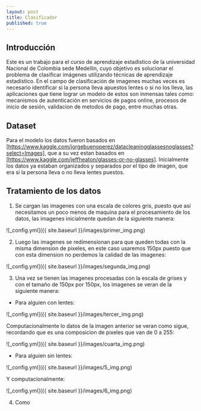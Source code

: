 ```yaml
---
layout: post
title: Clasificador
published: true
---
```

## Introducción
Este es un trabajo para el curso de aprendizaje estadistico de la universidad Nacional de Colombia sede Medellín, cuyo objetivo es solucionar el problema de clasificar imágenes utilizando técnicas de aprendizaje estadístico. En el campo de clasificación de imagenes muchas veces es necesario identificar si la persona lleva apuestos lentes o si no los lleva, las aplicaciones que tiene lograr un modelo de estos son inmensas tales como: mecanismos de autenticación en servicios de pagos online, procesos de inicio de sesión, validacion de metodos de pago, entre muchas otras.

## Dataset
Para el modelo los datos fueron basados en 
[https://www.kaggle.com/jorgebuenoperez/datacleaningglassesnoglasses?select=Images], que a su vez estan basados en [https://www.kaggle.com/jeffheaton/glasses-or-no-glasses]. Inicialmente los datos ya estaban organizados y separados por el tipo de imagen, que era si la persona lleva o no lleva lentes puestos.

## Tratamiento de los datos
1. Se cargan las imagenes con una escala de colores gris, puesto que así necesitamos un poco menos de maquina para el procesamiento de los datos, las imagenes inicialmente quedan de la siguiente manera:

![_config.yml]({{ site.baseurl }}/images/primer_img.png)


2. Luego las imagenes se redimensionan para que queden todas con la misma dimension de pixeles, en este caso usaremos 150px puesto que con esta dimension no perdemos la calidad de las imagenes:

![_config.yml]({{ site.baseurl }}/images/segunda_img.png)

3. Una vez se tienen las imagenes procesadas con la escala de grises y con el tamaño de 150px por 150px, los imagenes se veran de la siguiente manera:

- Para alguien con lentes:

![_config.yml]({{ site.baseurl }}/images/tercer_img.png)

Computacionalmente lo datos de la imagen anterior se veran como sigue, recordando que es una composicion de pixeles que van de 0 a 255:

![_config.yml]({{ site.baseurl }}/images/cuarta_img.png)


- Para alguien sin lentes:

![_config.yml]({{ site.baseurl }}/images/5_img.png)


Y computacionalmente:

![_config.yml]({{ site.baseurl }}/images/6_img.png)


4. Como


